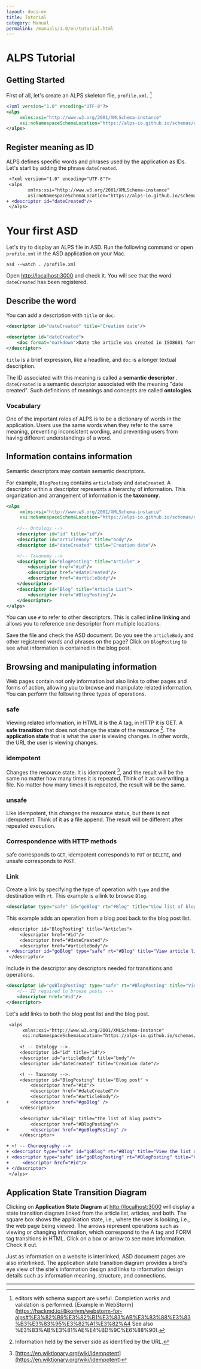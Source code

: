 ```yaml
---
layout: docs-en
title: Tutorial
category: Manual
permalink: /manuals/1.0/en/tutorial.html
---
```

# ALPS Tutorial

## Getting Started
First of all, let's create an ALPS skeleton file, `profile.xml`. [^webstorm]

```xml
<?xml version="1.0" encoding="UTF-8"?>
<alps
     xmlns:xsi="http://www.w3.org/2001/XMLSchema-instance"
     xsi:noNamespaceSchemaLocation="https://alps-io.github.io/schemas/alps.xsd">
</alps>
```


[^webstorm]: editors with schema support are useful. Completion works and validation is performed. [Example in WebStorm](https://hackmd.io/@koriym/webstorm-for-alps#%E3%82%B9%E3%82%B1%E3%83%AB%E3%83%88%E3%83%B3%E3%83%95%E3%82%A1%E3%82%A4 See also %E3%83%AB%E3%81%AE%E4%BD%9C%E6%88%90).


## Register meaning as ID

ALPS defines specific words and phrases used by the application as IDs. Let's start by adding the phrase `dateCreated`.

```diff
 <?xml version="1.0" encoding="UTF-8"?>
 <alps
        xmlns:xsi="http://www.w3.org/2001/XMLSchema-instance"
        xsi:noNamespaceSchemaLocation="https://alps-io.github.io/schemas/alps.xsd">
+ <descriptor id="dateCreated"/>
 </alps>
```

# Your first ASD

Let's try to display an ALPS file in ASD. Run the following command or open `profile.xml` in the ASD application on your Mac.

```
asd --watch . /profile.xml 
```

Open [http://localhost:3000](http://localhost:3000) and check it. You will see that the word `dateCreated` has been registered.

## Describe the word

You can add a description with ``title`` or ``doc``.

```xml
<descriptor id="dateCreated" title="Creation date"/>
```

```xml
<descriptor id="dateCreated">
    <doc format="markdown">Date the article was created in ISO8601 format</doc>.
</descriptor>
```

`title` is a brief expression, like a headline, and `doc` is a longer textual description.

The ID associated with this meaning is called a **semantic descriptor** . `dateCreated` is a semantic descriptor associated with the meaning "date created". Such definitions of meanings and concepts are called **ontologies**.

### Vocabulary

One of the important roles of ALPS is to be a dictionary of words in the application. Users use the same words when they refer to the same meaning, preventing inconsistent wording, and preventing users from having different understandings of a word.

## Information contains information

Semantic descriptors may contain semantic descriptors.

For example, `BlogPosting` contains `articleBody` and `dateCreated`. A descriptor within a descriptor represents a hierarchy of information. This organization and arrangement of information is the **taxonomy**.


```xml
<alps
     xmlns:xsi="http://www.w3.org/2001/XMLSchema-instance"
     xsi:noNamespaceSchemaLocation="https://alps-io.github.io/schemas/alps.xsd">
     
    <!-- Ontology -->
    <descriptor id="id" title="id"/>
    <descriptor id="articleBody" title="body"/>
    <descriptor id="dateCreated" title="Creation date"/>

    <!-- Taxonomy -->
    <descriptor id="BlogPosting" title="Article" >
        <descriptor href="#id"/>
        <descriptor href="#dateCreated"/>
        <descriptor href="#articleBody"/>
    </descriptor>
    <descriptor id="Blog" title="Article List">
        <descriptor href="#BlogPosting"/>
    </descriptor>
</alps>
```

You can use `#` to refer to other descriptors. This is called **inline linking** and allows you to reference one descriptor from multiple locations.

Save the file and check the ASD document.
Do you see the `articleBody` and other registered words and phrases on the page? Click on `BlogPosting` to see what information is contained in the blog post.

## Browsing and manipulating information

Web pages contain not only information but also links to other pages and forms of action, allowing you to browse and manipulate related information. You can perform the following three types of operations.

### safe

Viewing related information, in HTML it is the A tag, in HTTP it is GET. A **safe transition** that does not change the state of the resource [^resource_state]. The **application state** that is what the user is viewing changes. In other words, the URL the user is viewing changes.

[^resource_state]: Information held by the server side as identified by the URL.

### idempotent

Changes the resource state. It is idempotent [^idempotent], and the result will be the same no matter how many times it is repeated. Think of it as overwriting a file. No matter how many times it is repeated, the result will be the same.

[^idempotent]: [https://en.wiktionary.org/wiki/idempotent](https://en.wiktionary.org/wiki/idempotent)

### unsafe

Like idempotent, this changes the resource status, but there is not idempotent. Think of it as a file append. The result will be different after repeated execution.

### Correspondence with HTTP methods

safe corresponds to `GET`, idempotent corresponds to `PUT` or `DELETE`, and unsafe corresponds to `POST`.


### Link

Create a link by specifying the type of operation with `type` and the destination with `rt`.
This example is a link to browse `Blog`.

```xml
<descriptor type="safe" id="goBlog" rt="#Blog" title="View list of blog posts" />
```

This example adds an operation from a blog post back to the blog post list.

```diff
 <descriptor id="BlogPosting" title="Articles">
     <descriptor href="#id"/>
     <descriptor href="#dateCreated"/>
     <descriptor href="#articleBody"/>
+ <descriptor id="goBlog" type="safe" rt="#Blog" title="View article list"/>
 </descriptor>
```

Include in the descriptor any descriptors needed for transitions and operations.

```xml
<descriptor id="goBlogPosting" type="safe" rt="#BlogPosting" title="View posts">
    <!-- ID required to browse posts -->
    <descriptor href="#id"/>
</descriptor>
````

Let's add links to both the blog post list and the blog post.

```diff
 <alps
      xmlns:xsi="http://www.w3.org/2001/XMLSchema-instance"
      xsi:noNamespaceSchemaLocation="https://alps-io.github.io/schemas/alps.xsd">
     
     <! -- Ontology -->.
     <descriptor id="id" title="id"/>
     <descriptor id="articleBody" title="body"/>
     <descriptor id="dateCreated" title="Creation date"/>

     <! -- Taxonomy -->.
     <descriptor id="BlogPosting" title="Blog post" >
         <descriptor href="#id"/>
         <descriptor href="#dateCreated"/>
         <descriptor href="#articleBody"/>
+        <descriptor href="#goBlog" />
     </descriptor>

     <descriptor id="Blog" title="the list of blog posts">
         <descriptor href="#BlogPosting"/>
+        <descriptor href="#goBlogPosting" />
     </descriptor>

+ <! -- Choreography -->
+ <descriptor type="safe" id="goBlog" rt="#Blog" title="View the list of blog posts" />
+ <descriptor type="safe" id="goBlogPosting" rt="#BlogPosting" title="View blog post">
+     <descriptor href="#id"/>
+ </descriptor>
 </alps>
```

## Application State Transition Diagram

Clicking on **Application State Diagram** at [http://localhost:3000](http://localhost:3000) will display a state transition diagram linked from the article list, articles, and both.
The square box shows the application state, i.e., where the user is looking, i.e., the web page being viewed.
The arrows represent operations such as viewing or changing information, which correspond to the A tag and FORM tag transitions in HTML.
Click on a box or arrow to see more information. Check it out.

Just as information on a website is interlinked, ASD document pages are also interlinked. The application state transition diagram provides a bird's eye view of the site's information design and links to information design details such as information meaning, structure, and connections.

---
